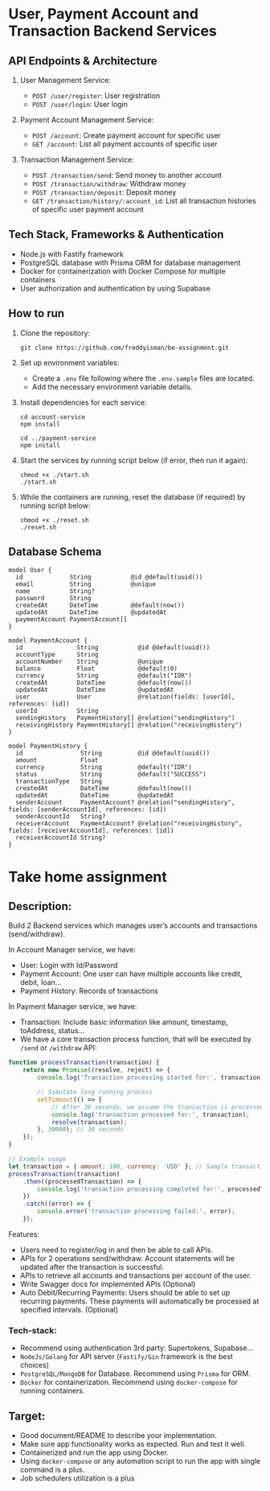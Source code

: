 # User, Payment Account and Transaction Backend Services

## API Endpoints & Architecture

1. User Management Service:
   - `POST /user/register`: User registration
   - `POST /user/login`: User login

2. Payment Account Management Service:
   - `POST /account`: Create payment account for specific user
   - `GET /account`: List all payment accounts of specific user

3. Transaction Management Service:
   - `POST /transaction/send`: Send money to another account
   - `POST /transaction/withdraw`: Withdraw money
   - `POST /transaction/deposit`: Deposit money
   - `GET /transaction/history/:account_id`: List all transaction histories of specific user payment account

## Tech Stack, Frameworks & Authentication

- Node.js with Fastify framework
- PostgreSQL database with Prisma ORM for database management
- Docker for containerization with Docker Compose for multiple containers
- User authorization and authentication by using Supabase

## How to run

1. Clone the repository:
   ```
   git clone https://github.com/freddyisman/be-assignment.git
   ```

2. Set up environment variables:
   - Create a `.env` file following where the `.env.sample` files are located.
   - Add the necessary environment variable details.

3. Install dependencies for each service:
   ```
   cd account-service
   npm install

   cd ../payment-service
   npm install
   ```

4. Start the services by running script below (if error, then run it again):
   ```
   chmod +x ./start.sh
   ./start.sh
   ```

5. While the containers are running, reset the database (if required) by running script below:
   ```
   chmod +x ./reset.sh
   ./reset.sh
   ```

## Database Schema

```prisma
model User {
  id             String           @id @default(uuid())
  email          String           @unique
  name           String?
  password       String
  createdAt      DateTime         @default(now())
  updatedAt      DateTime         @updatedAt
  paymentAccount PaymentAccount[]
}

model PaymentAccount {
  id               String           @id @default(uuid())
  accountType      String
  accountNumber    String           @unique
  balance          Float            @default(0)
  currency         String           @default("IDR")
  createdAt        DateTime         @default(now())
  updatedAt        DateTime         @updatedAt
  user             User             @relation(fields: [userId], references: [id])
  userId           String
  sendingHistory   PaymentHistory[] @relation("sendingHistory")
  receivingHistory PaymentHistory[] @relation("receivingHistory")
}

model PaymentHistory {
  id                String          @id @default(uuid())
  amount            Float
  currency          String          @default("IDR")
  status            String          @default("SUCCESS")
  transactionType   String
  createdAt         DateTime        @default(now())
  updatedAt         DateTime        @updatedAt
  senderAccount     PaymentAccount? @relation("sendingHistory", fields: [senderAccountId], references: [id])
  senderAccountId   String?
  receiverAccount   PaymentAccount? @relation("receivingHistory", fields: [receiverAccountId], references: [id])
  receiverAccountId String?
}
```


# Take home assignment


## Description:
Build 2 Backend services which manages user’s accounts and transactions (send/withdraw). 

In Account Manager service, we have:
- User: Login with Id/Password
- Payment Account: One user can have multiple accounts like credit, debit, loan...
- Payment History: Records of transactions

In Payment Manager service, we have:
- Transaction: Include basic information like amount, timestamp, toAddress, status...
- We have a core transaction process function, that will be executed by `/send` or `/withdraw` API:

```js
function processTransaction(transaction) {
    return new Promise((resolve, reject) => {
        console.log('Transaction processing started for:', transaction);

        // Simulate long running process
        setTimeout(() => {
            // After 30 seconds, we assume the transaction is processed successfully
            console.log('transaction processed for:', transaction);
            resolve(transaction);
        }, 30000); // 30 seconds
    });
}

// Example usage
let transaction = { amount: 100, currency: 'USD' }; // Sample transaction input
processTransaction(transaction)
    .then((processedTransaction) => {
        console.log('transaction processing completed for:', processedTransaction);
    })
    .catch((error) => {
        console.error('transaction processing failed:', error);
    });
```

Features:
- Users need to register/log in and then be able to call APIs.
- APIs for 2 operations send/withdraw. Account statements will be updated after the transaction is successful.
- APIs to retrieve all accounts and transactions per account of the user.
- Write Swagger docs for implemented APIs (Optional)
- Auto Debit/Recurring Payments: Users should be able to set up recurring payments. These payments will automatically be processed at specified intervals. (Optional)

### Tech-stack:
- Recommend using authentication 3rd party: Supertokens, Supabase...
- `NodeJs/Golang` for API server (`Fastify/Gin` framework is the best choices)
- `PostgreSQL/MongoDB` for Database. Recommend using `Prisma` for ORM.
- `Docker` for containerization. Recommend using `docker-compose` for running containers.
 
## Target:
- Good document/README to describe your implementation.
- Make sure app functionality works as expected. Run and test it well.
- Containerized and run the app using Docker.
- Using `docker-compose` or any automation script to run the app with single command is a plus.
- Job schedulers utilization is a plus
